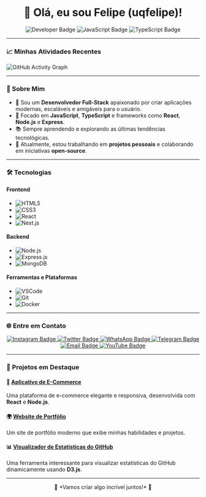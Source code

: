 <h1 align="center">👋 Olá, eu sou Felipe (uqfelipe)!</h1>

<p align="center">
  <img src="https://img.shields.io/badge/Developer-FullStack-blue?style=for-the-badge&logo=github" alt="Developer Badge" />
  <img src="https://img.shields.io/badge/-JavaScript-F7DF1E?style=for-the-badge&logo=javascript&logoColor=black" alt="JavaScript Badge" />
  <img src="https://img.shields.io/badge/-TypeScript-3178C6?style=for-the-badge&logo=typescript&logoColor=white" alt="TypeScript Badge" />
</p>

---

### 📈 Minhas Atividades Recentes

![GitHub Activity Graph](https://github-readme-activity-graph.cyclic.app/graph?username=uqfelipe&bg_color=0d1117&color=79ff97&line=79ff97&point=f5f5f5&area=true&hide_border=true)

---

### 🚀 Sobre Mim
- 🌟 Sou um **Desenvolvedor Full-Stack** apaixonado por criar aplicações modernas, escaláveis e amigáveis para o usuário.
- 🎯 Focado em **JavaScript**, **TypeScript** e frameworks como **React**, **Node.js** e **Express**.
- 📚 Sempre aprendendo e explorando as últimas tendências tecnológicas.
- 💼 Atualmente, estou trabalhando em **projetos pessoais** e colaborando em iniciativas **open-source**.

---

### 🛠️ Tecnologias

#### Frontend
- ![HTML5](https://img.shields.io/badge/-HTML5-E34F26?style=for-the-badge&logo=html5&logoColor=white)
- ![CSS3](https://img.shields.io/badge/-CSS3-1572B6?style=for-the-badge&logo=css3&logoColor=white)
- ![React](https://img.shields.io/badge/-React-61DAFB?style=for-the-badge&logo=react&logoColor=black)
- ![Next.js](https://img.shields.io/badge/-Next.js-000?style=for-the-badge&logo=nextdotjs&logoColor=white)

#### Backend
- ![Node.js](https://img.shields.io/badge/-Node.js-339933?style=for-the-badge&logo=nodedotjs&logoColor=white)
- ![Express.js](https://img.shields.io/badge/-Express-000000?style=for-the-badge&logo=express&logoColor=white)
- ![MongoDB](https://img.shields.io/badge/-MongoDB-47A248?style=for-the-badge&logo=mongodb&logoColor=white)

#### Ferramentas e Plataformas
- ![VSCode](https://img.shields.io/badge/-VSCode-007ACC?style=for-the-badge&logo=visualstudiocode&logoColor=white)
- ![Git](https://img.shields.io/badge/-Git-F05032?style=for-the-badge&logo=git&logoColor=white)
- ![Docker](https://img.shields.io/badge/-Docker-2496ED?style=for-the-badge&logo=docker&logoColor=white)

---

### 🌐 Entre em Contato
<p align="center">
  <a href="https://instagram.com/felipebytes" target="_blank">
    <img src="https://img.shields.io/badge/-Instagram-E4405F?style=for-the-badge&logo=instagram&logoColor=white" alt="Instagram Badge" />
  </a>
  <a href="https://twitter.com/felipebytes" target="_blank">
    <img src="https://img.shields.io/badge/-Twitter-1DA1F2?style=for-the-badge&logo=twitter&logoColor=white" alt="Twitter Badge" />
  </a>
  <a href="https://wa.me/5533998352941" target="_blank">
    <img src="https://img.shields.io/badge/-WhatsApp-25D366?style=for-the-badge&logo=whatsapp&logoColor=white" alt="WhatsApp Badge" />
  </a>
  <a href="https://t.me/ufelipe" target="_blank">
    <img src="https://img.shields.io/badge/-Telegram-2CA5E0?style=for-the-badge&logo=telegram&logoColor=white" alt="Telegram Badge" />
  </a>
  <a href="mailto:ufelipe@icloud.com">
    <img src="https://img.shields.io/badge/-Email-D14836?style=for-the-badge&logo=gmail&logoColor=white" alt="Email Badge" />
  </a>
  <a href="https://www.youtube.com/felipebytes" target="_blank">
    <img src="https://img.shields.io/badge/-YouTube-FF0000?style=for-the-badge&logo=youtube&logoColor=white" alt="YouTube Badge" />
  </a>
</p>

---

### 🌟 Projetos em Destaque
#### 🛒 [Aplicativo de E-Commerce](https://github.com/uqfelipe/e-commerce-app)
Uma plataforma de e-commerce elegante e responsiva, desenvolvida com **React** e **Node.js**.

#### 🌍 [Website de Portfólio](https://uqfelipe.dev)
Um site de portfólio moderno que exibe minhas habilidades e projetos.

#### 📊 [Visualizador de Estatísticas do GitHub](https://github.com/uqfelipe/github-stats)
Uma ferramenta interessante para visualizar estatísticas do GitHub dinamicamente usando **D3.js**.

---

<p align="center">
  🚀 *Vamos criar algo incrível juntos!* 🚀
</p>
